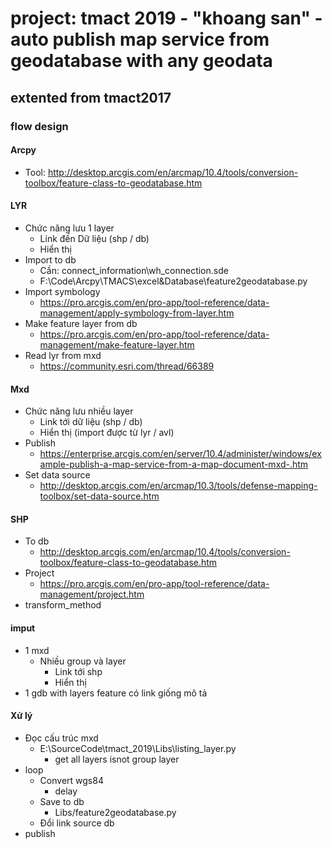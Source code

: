 # project: tmact 2019 - "khoang san" - auto publish map service from geodatabase with any geodata
## extented from tmact2017
### flow design 
#### Arcpy
- Tool:
http://desktop.arcgis.com/en/arcmap/10.4/tools/conversion-toolbox/feature-class-to-geodatabase.htm
#### LYR
- Chức năng lưu 1 layer
    - Link đến Dữ liệu (shp / db) 
    - Hiển thị
- Import to db
    - Cần: connect_information\wh_connection.sde
    - F:\Code\Arcpy\TMACS\excel&Database\feature2geodatabase.py
- Import symbology
    - https://pro.arcgis.com/en/pro-app/tool-reference/data-management/apply-symbology-from-layer.htm
- Make feature layer from db
    - https://pro.arcgis.com/en/pro-app/tool-reference/data-management/make-feature-layer.htm
- Read lyr from mxd
    - https://community.esri.com/thread/66389
#### Mxd
- Chức năng lưu nhiều layer
    - Link tới dữ liệu (shp / db)
    - Hiển thị (import được từ lyr / avl)
- Publish
    - https://enterprise.arcgis.com/en/server/10.4/administer/windows/example-publish-a-map-service-from-a-map-document-mxd-.htm
- Set data source
    - http://desktop.arcgis.com/en/arcmap/10.3/tools/defense-mapping-toolbox/set-data-source.htm
#### SHP
- To db
    - http://desktop.arcgis.com/en/arcmap/10.4/tools/conversion-toolbox/feature-class-to-geodatabase.htm
- Project
    - https://pro.arcgis.com/en/pro-app/tool-reference/data-management/project.htm
- transform_method

#### imput
- 1 mxd
    - Nhiều group và layer
        - Link tới shp
        - Hiển thị
- 1 gdb with layers feature có link giống mô tả
#### Xử lý
- Đọc cấu trúc mxd
    - E:\SourceCode\tmact_2019\Libs\listing_layer.py
        - get all layers isnot group layer
- loop
    - Convert wgs84
        - delay
    - Save to db
        - Libs/feature2geodatabase.py
    - Đổi link source db
- publish
